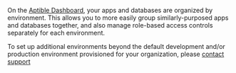 On the [Aptible Dashboard](https://dashboard.aptible.com), your apps and databases are organized by environment. This allows you to more easily group similarly-purposed apps and databases together, and also manage role-based access controls separately for each environment.


To set up additional environments beyond the default development and/or production environment provisioned for your organization, please [contact support](https://aptible.zendesk.com/hc/en-us/requests/new)

